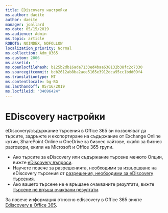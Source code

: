 ```yaml
---
title: EDiscovery настройки
ms.author: daeite
author: daeite
manager: joallard
ms.date: 05/15/2019
ms.audience: Admin
ms.topic: article
ROBOTS: NOINDEX, NOFOLLOW
localization_priority: Normal
ms.collection: Adm_O365
ms.custom: 2006
ms.assetid: ''
ms.openlocfilehash: b125b2db16ada7133ed4baa638132b38fc2c7330
ms.sourcegitcommit: bcb2612ab8ba2aee5165e3912dca95cc1bdd09f4
ms.translationtype: MT
ms.contentlocale: bg-BG
ms.lasthandoff: 05/16/2019
ms.locfileid: "34096424"
---
```

# <a name="ediscovery-settings"></a>EDiscovery настройки

eDiscovery/съдържание търсения в Office 365 ви позволяват да търсите, задръжте и експортиране на съдържание от Exchange Online кутии, SharePoint Online и OneDrive за бизнес сайтове, скайп за бизнес разговори, екипи на Microsoft и Office 365 групи.

- Ако търсите за eDiscovery или съдържание търсене менюто Опции, вижте [eDiscovery въпроси](https://docs.microsoft.com/en-us/alchemyinsights/ediscovery-issues).
- Научете повече за разрешенията, необходими за извършване на eDiscovery търсения от [разрешения, необходими за eDiscovery търсения](https://docs.microsoft.com/en-us/alchemyinsights/permissions-required-for-ediscovery-searches).
- Ако вашето търсене не е връщане очакваните резултати, вижте [търсене не връща очаквани резултати](https://docs.microsoft.com/en-us/alchemyinsights/search-not-returning-expected-results).

За повече информация относно ediscovery в Office 365 вижте [Ediscovery в Office 365](https://docs.microsoft.com/en-us/office365/securitycompliance/ediscovery).
